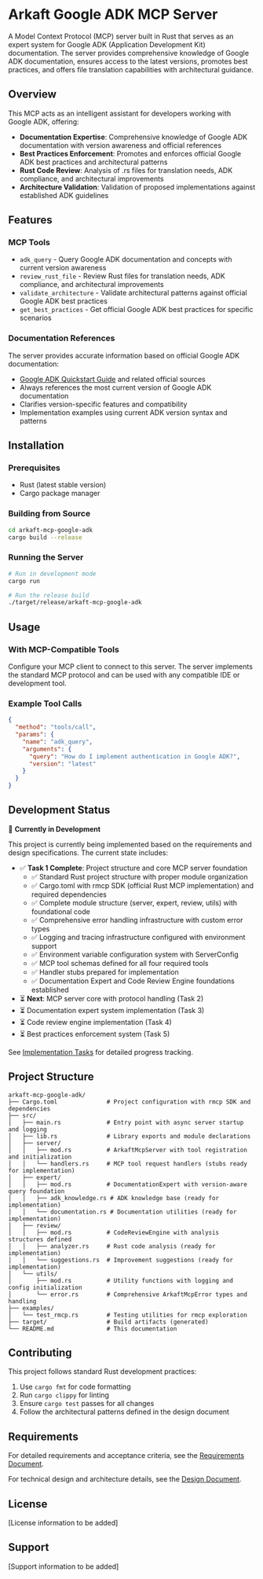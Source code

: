 # Arkaft Google ADK MCP Server

A Model Context Protocol (MCP) server built in Rust that serves as an expert system for Google ADK (Application Development Kit) documentation. The server provides comprehensive knowledge of Google ADK documentation, ensures access to the latest versions, promotes best practices, and offers file translation capabilities with architectural guidance.

## Overview

This MCP acts as an intelligent assistant for developers working with Google ADK, offering:

- **Documentation Expertise**: Comprehensive knowledge of Google ADK documentation with version awareness and official references
- **Best Practices Enforcement**: Promotes and enforces official Google ADK best practices and architectural patterns
- **Rust Code Review**: Analysis of .rs files for translation needs, ADK compliance, and architectural improvements
- **Architecture Validation**: Validation of proposed implementations against established ADK guidelines

## Features

### MCP Tools

- `adk_query` - Query Google ADK documentation and concepts with current version awareness
- `review_rust_file` - Review Rust files for translation needs, ADK compliance, and architectural improvements  
- `validate_architecture` - Validate architectural patterns against official Google ADK best practices
- `get_best_practices` - Get official Google ADK best practices for specific scenarios

### Documentation References

The server provides accurate information based on official Google ADK documentation:

- [Google ADK Quickstart Guide](https://google.github.io/adk-docs/get-started/quickstart/) and related official sources
- Always references the most current version of Google ADK documentation
- Clarifies version-specific features and compatibility
- Implementation examples using current ADK version syntax and patterns

## Installation

### Prerequisites

- Rust (latest stable version)
- Cargo package manager

### Building from Source

```bash
cd arkaft-mcp-google-adk
cargo build --release
```

### Running the Server

```bash
# Run in development mode
cargo run

# Run the release build
./target/release/arkaft-mcp-google-adk
```

## Usage

### With MCP-Compatible Tools

Configure your MCP client to connect to this server. The server implements the standard MCP protocol and can be used with any compatible IDE or development tool.

### Example Tool Calls

```json
{
  "method": "tools/call",
  "params": {
    "name": "adk_query",
    "arguments": {
      "query": "How do I implement authentication in Google ADK?",
      "version": "latest"
    }
  }
}
```

## Development Status

🚧 **Currently in Development**

This project is currently being implemented based on the requirements and design specifications. The current state includes:

- ✅ **Task 1 Complete**: Project structure and core MCP server foundation
  - ✅ Standard Rust project structure with proper module organization
  - ✅ Cargo.toml with rmcp SDK (official Rust MCP implementation) and required dependencies
  - ✅ Complete module structure (server, expert, review, utils) with foundational code
  - ✅ Comprehensive error handling infrastructure with custom error types
  - ✅ Logging and tracing infrastructure configured with environment support
  - ✅ Environment variable configuration system with ServerConfig
  - ✅ MCP tool schemas defined for all four required tools
  - ✅ Handler stubs prepared for implementation
  - ✅ Documentation Expert and Code Review Engine foundations established
- ⏳ **Next**: MCP server core with protocol handling (Task 2)
- ⏳ Documentation expert system implementation (Task 3)
- ⏳ Code review engine implementation (Task 4)
- ⏳ Best practices enforcement system (Task 5)

See [Implementation Tasks](.kiro/specs/arkaft-google-adk-mcp/tasks.md) for detailed progress tracking.

## Project Structure

```
arkaft-mcp-google-adk/
├── Cargo.toml              # Project configuration with rmcp SDK and dependencies
├── src/
│   ├── main.rs             # Entry point with async server startup and logging
│   ├── lib.rs              # Library exports and module declarations
│   ├── server/
│   │   ├── mod.rs          # ArkaftMcpServer with tool registration and initialization
│   │   └── handlers.rs     # MCP tool request handlers (stubs ready for implementation)
│   ├── expert/
│   │   ├── mod.rs          # DocumentationExpert with version-aware query foundation
│   │   ├── adk_knowledge.rs # ADK knowledge base (ready for implementation)
│   │   └── documentation.rs # Documentation utilities (ready for implementation)
│   ├── review/
│   │   ├── mod.rs          # CodeReviewEngine with analysis structures defined
│   │   ├── analyzer.rs     # Rust code analysis (ready for implementation)
│   │   └── suggestions.rs  # Improvement suggestions (ready for implementation)
│   └── utils/
│       ├── mod.rs          # Utility functions with logging and config initialization
│       └── error.rs        # Comprehensive ArkaftMcpError types and handling
├── examples/
│   └── test_rmcp.rs        # Testing utilities for rmcp exploration
├── target/                 # Build artifacts (generated)
└── README.md               # This documentation
```

## Contributing

This project follows standard Rust development practices:

1. Use `cargo fmt` for code formatting
2. Run `cargo clippy` for linting
3. Ensure `cargo test` passes for all changes
4. Follow the architectural patterns defined in the design document

## Requirements

For detailed requirements and acceptance criteria, see the [Requirements Document](.kiro/specs/arkaft-google-adk-mcp/requirements.md).

For technical design and architecture details, see the [Design Document](.kiro/specs/arkaft-google-adk-mcp/design.md).

## License

[License information to be added]

## Support

[Support information to be added]